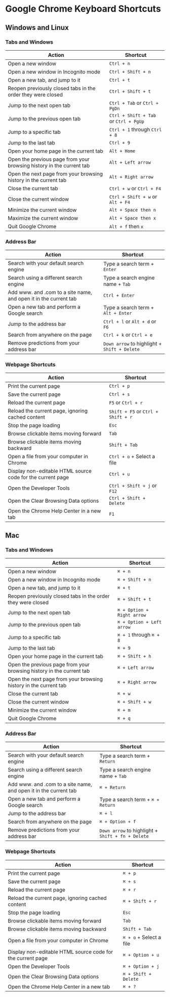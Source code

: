 # Google Chrome Keyboard Shortcuts

## Windows and Linux

### Tabs and Windows

| Action | Shortcut |
|--------|----------|
| Open a new window | `Ctrl + n` |
| Open a new window in Incognito mode | `Ctrl + Shift + n` |
| Open a new tab, and jump to it | `Ctrl + t` |
| Reopen previously closed tabs in the order they were closed | `Ctrl + Shift + t` |
| Jump to the next open tab | `Ctrl + Tab` or `Ctrl + PgDn` |
| Jump to the previous open tab | `Ctrl + Shift + Tab` or `Ctrl + PgUp` |
| Jump to a specific tab | `Ctrl + 1` through `Ctrl + 8` |
| Jump to the last tab | `Ctrl + 9` |
| Open your home page in the current tab | `Alt + Home` |
| Open the previous page from your browsing history in the current tab | `Alt + Left arrow` |
| Open the next page from your browsing history in the current tab | `Alt + Right arrow` |
| Close the current tab | `Ctrl + w` or `Ctrl + F4` |
| Close the current window | `Ctrl + Shift + w` or `Alt + F4` |
| Minimize the current window | `Alt + Space then n` |
| Maximize the current window | `Alt + Space then x` |
| Quit Google Chrome | `Alt + f` then `x` |

### Address Bar

| Action | Shortcut |
|--------|----------|
| Search with your default search engine | Type a search term + `Enter` |
| Search using a different search engine | Type a search engine name + `Tab` |
| Add www. and .com to a site name, and open it in the current tab | `Ctrl + Enter` |
| Open a new tab and perform a Google search | Type a search term + `Alt + Enter` |
| Jump to the address bar | `Ctrl + l` or `Alt + d` or `F6` |
| Search from anywhere on the page | `Ctrl + k` or `Ctrl + e` |
| Remove predictions from your address bar | `Down arrow` to highlight + `Shift + Delete` |

### Webpage Shortcuts

| Action | Shortcut |
|--------|----------|
| Print the current page | `Ctrl + p` |
| Save the current page | `Ctrl + s` |
| Reload the current page | `F5` or `Ctrl + r` |
| Reload the current page, ignoring cached content | `Shift + F5` or `Ctrl + Shift + r` |
| Stop the page loading | `Esc` |
| Browse clickable items moving forward | `Tab` |
| Browse clickable items moving backward | `Shift + Tab` |
| Open a file from your computer in Chrome | `Ctrl + o` + Select a file |
| Display non-editable HTML source code for the current page | `Ctrl + u` |
| Open the Developer Tools | `Ctrl + Shift + j` or `F12` |
| Open the Clear Browsing Data options | `Ctrl + Shift + Delete` |
| Open the Chrome Help Center in a new tab | `F1` |

## Mac

### Tabs and Windows

| Action | Shortcut |
|--------|----------|
| Open a new window | `⌘ + n` |
| Open a new window in Incognito mode | `⌘ + Shift + n` |
| Open a new tab, and jump to it | `⌘ + t` |
| Reopen previously closed tabs in the order they were closed | `⌘ + Shift + t` |
| Jump to the next open tab | `⌘ + Option + Right arrow` |
| Jump to the previous open tab | `⌘ + Option + Left arrow` |
| Jump to a specific tab | `⌘ + 1` through `⌘ + 8` |
| Jump to the last tab | `⌘ + 9` |
| Open your home page in the current tab | `⌘ + Shift + h` |
| Open the previous page from your browsing history in the current tab | `⌘ + Left arrow` |
| Open the next page from your browsing history in the current tab | `⌘ + Right arrow` |
| Close the current tab | `⌘ + w` |
| Close the current window | `⌘ + Shift + w` |
| Minimize the current window | `⌘ + m` |
| Quit Google Chrome | `⌘ + q` |

### Address Bar

| Action | Shortcut |
|--------|----------|
| Search with your default search engine | Type a search term + `Return` |
| Search using a different search engine | Type a search engine name + `Tab` |
| Add www. and .com to a site name, and open it in the current tab | `⌘ + Return` |
| Open a new tab and perform a Google search | Type a search term + `⌘ + Return` |
| Jump to the address bar | `⌘ + l` |
| Search from anywhere on the page | `⌘ + Option + f` |
| Remove predictions from your address bar | `Down arrow` to highlight + `Shift + fn + Delete` |

### Webpage Shortcuts

| Action | Shortcut |
|--------|----------|
| Print the current page | `⌘ + p` |
| Save the current page | `⌘ + s` |
| Reload the current page | `⌘ + r` |
| Reload the current page, ignoring cached content | `⌘ + Shift + r` |
| Stop the page loading | `Esc` |
| Browse clickable items moving forward | `Tab` |
| Browse clickable items moving backward | `Shift + Tab` |
| Open a file from your computer in Chrome | `⌘ + o` + Select a file |
| Display non-editable HTML source code for the current page | `⌘ + Option + u` |
| Open the Developer Tools | `⌘ + Option + j` |
| Open the Clear Browsing Data options | `⌘ + Shift + Delete` |
| Open the Chrome Help Center in a new tab | `⌘ + ?` |
